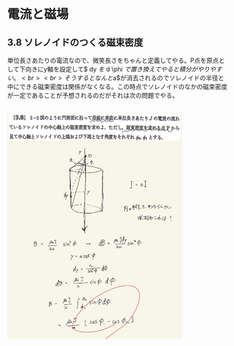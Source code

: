 <script type="text/javascript" async src="https://cdnjs.cloudflare.com/ajax/libs/mathjax/2.7.7/MathJax.js?config=TeX-MML-AM_CHTML">

</script>

<script type="text/x-mathjax-config">
 MathJax.Hub.Config({
 tex2jax: {
 inlineMath: [['$', '$'] ],
 displayMath: [ ['$$','$$'], ["\\[","\\]"] ]
 }
 });
</script>

# 電流と磁場
## 3.8 ソレノイドのつくる磁束密度

単位長さあたりの電流なので、微笑長さをちゃんと定義してやる。P点を原点として下向きに$y$軸を設定して$ dy $を$ d \phi $で置き換えてやると積分がやりやすい。
<br>
<br>
そうするとなんと$a$が消去されるのでソレノイドの半径と中にできる磁束密度は関係がなくなる。この時点でソレノイドのなかの磁束密度が一定であることが予想されるのだがそれは次の問題でやる。
<br>
<br>

<img width="400" alt="electromagnetism-111" src="./images/ecmf-8/Electromagnetism-111.jpg">